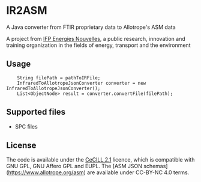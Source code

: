 # IR2ASM

A Java converter from FTIR proprietary data to Allotrope's ASM data

A project from [IFP Energies Nouvelles](https://www.ifpenergiesnouvelles.com/), a public research, innovation and training organization in the fields of energy, transport and the environment

## Usage

        String filePath = pathToIRFile;
        InfraredToAllotropeJsonConverter converter = new InfraredToAllotropeJsonConverter();
        List<ObjectNode> result = converter.convertFile(filePath);

## Supported files
- SPC files

## License
The code is available under the [CeCILL 2.1](https://cecill.info/licences/Licence_CeCILL_V2.1-fr.txt) licence, which is compatible with GNU GPL, GNU Affero GPL and EUPL.
The [ASM JSON schemas] (https://www.allotrope.org/asm) are available under CC-BY-NC 4.0 terms.